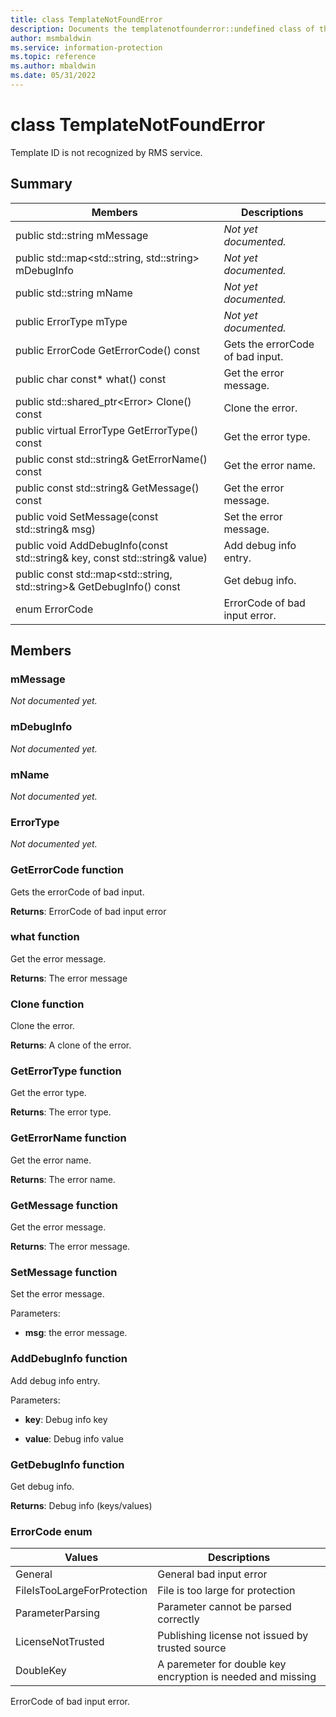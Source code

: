 ```yaml
---
title: class TemplateNotFoundError 
description: Documents the templatenotfounderror::undefined class of the Microsoft Information Protection SDK.
author: msmbaldwin
ms.service: information-protection
ms.topic: reference
ms.author: mbaldwin
ms.date: 05/31/2022
---
```


# class TemplateNotFoundError 
Template ID is not recognized by RMS service.
  
## Summary
 Members                        | Descriptions                                
--------------------------------|---------------------------------------------
public std::string mMessage  | _Not yet documented._
public std::map&lt;std::string, std::string&gt; mDebugInfo  | _Not yet documented._
public std::string mName  | _Not yet documented._
public ErrorType mType  | _Not yet documented._
public ErrorCode GetErrorCode() const  |  Gets the errorCode of bad input.
public char const* what() const  |  Get the error message.
public std::shared_ptr&lt;Error&gt; Clone() const  |  Clone the error.
public virtual ErrorType GetErrorType() const  |  Get the error type.
public const std::string& GetErrorName() const  |  Get the error name.
public const std::string& GetMessage() const  |  Get the error message.
public void SetMessage(const std::string& msg)  |  Set the error message.
public void AddDebugInfo(const std::string& key, const std::string& value)  |  Add debug info entry.
public const std::map&lt;std::string, std::string&gt;& GetDebugInfo() const  |  Get debug info.
enum ErrorCode  |  ErrorCode of bad input error.
  
## Members
  
### mMessage
_Not documented yet._

  
### mDebugInfo
_Not documented yet._

  
### mName
_Not documented yet._

  
### ErrorType
_Not documented yet._

  
### GetErrorCode function
Gets the errorCode of bad input.

  
**Returns**: ErrorCode of bad input error
  
### what function
Get the error message.

  
**Returns**: The error message
  
### Clone function
Clone the error.

  
**Returns**: A clone of the error.
  
### GetErrorType function
Get the error type.

  
**Returns**: The error type.
  
### GetErrorName function
Get the error name.

  
**Returns**: The error name.
  
### GetMessage function
Get the error message.

  
**Returns**: The error message.
  
### SetMessage function
Set the error message.

Parameters:  
* **msg**: the error message.


  
### AddDebugInfo function
Add debug info entry.

Parameters:  
* **key**: Debug info key 


* **value**: Debug info value


  
### GetDebugInfo function
Get debug info.

  
**Returns**: Debug info (keys/values)
  
### ErrorCode enum

 Values                         | Descriptions                                
--------------------------------|---------------------------------------------
General            | General bad input error
FileIsTooLargeForProtection            | File is too large for protection
ParameterParsing            | Parameter cannot be parsed correctly
LicenseNotTrusted            | Publishing license not issued by trusted source
DoubleKey            | A paremeter for double key encryption is needed and missing

ErrorCode of bad input error.
